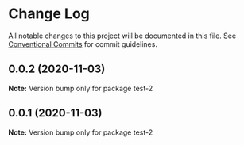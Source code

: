# Change Log

All notable changes to this project will be documented in this file.
See [Conventional Commits](https://conventionalcommits.org) for commit guidelines.

## 0.0.2 (2020-11-03)

**Note:** Version bump only for package test-2





## 0.0.1 (2020-11-03)

**Note:** Version bump only for package test-2
